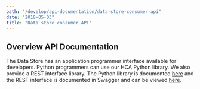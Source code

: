 ```yaml
---
path: "/develop/api-documentation/data-store-consumer-api"
date: "2018-05-03"
title: "Data store consumer API"
---
```


## Overview API Documentation
The Data Store has an application programmer interface available for developers. Python programmers can use our HCA Python library. We also provide a REST interface library. The Python library is documented [here](https://hca.readthedocs.io/en/latest/) and the REST interface is documented in Swagger and can be viewed [here](https://dss.integration.data.humancellatlas.org/).

